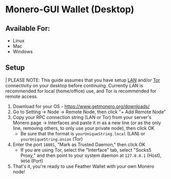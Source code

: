 # Monero-GUI Wallet (Desktop)
## Available For:
- Linux
- Mac
- Windows
## Setup
| PLEASE NOTE: This guide assumes that you have setup [LAN](https://docs.start9.com/latest/user-manual/connecting/connecting-lan/lan-os/) and/or [Tor](https://docs.start9.com/latest/user-manual/connecting/connecting-tor/tor-os/index) connectivity on your desktop before continuing.  Currently LAN is recommended for local (home/office) use, and Tor is recommended for remote access.

1. Download for your OS - https://www.getmonero.org/downloads/
1. Go to Setting -> Node -> Remote Node, then click "+ Add Remote Node"
1. Copy your RPC connection string (LAN or Tor) from your server's Monero page -> Interfaces and paste it in as a new line (or as the only line, removing others, to only use your private node), then click OK
    - Be sure that the format is `yourUniqueString.local` (LAN) or `yourUniqueString.onion` (Tor)
1. Enter the port `18081`, "Mark as Trusted Daemon," then click OK
    - If you are using Tor, select the "Interface" tab, select "Socks5 Proxy," and then point to your system daemon at `127.0.0.1` (Host), `9050` (Port)
1. That's it, you're ready to use Feather Wallet with your own Monero node!